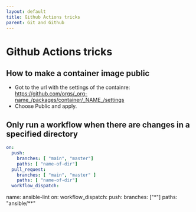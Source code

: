 ```yaml
---
layout: default
title: Github Actions tricks
parent: Git and Github
---
```


# Github Actions tricks

## How to make a container image public
<!-- markdown-link-check-disable -->
* Got to the url with the settings of the containre: <https://github.com/orgs/_org-name_/packages/container/_NAME_/settings>
* Choose Public and apply.
<!-- markdown-link-check-enable -->

## Only run a workflow when there are changes in a specified directory

```yaml
on:
  push:
    branches: [ "main", "master"]
    paths: [ "name-of-dir"]
  pull_request:
    branches: [ "main", "master" ]
    paths: [ "name-of-dir"]
  workflow_dispatch:
```

name: ansible-lint
on:
 workflow_dispatch:
 push:
   branches: ["*"]
   paths: "ansible/**"
